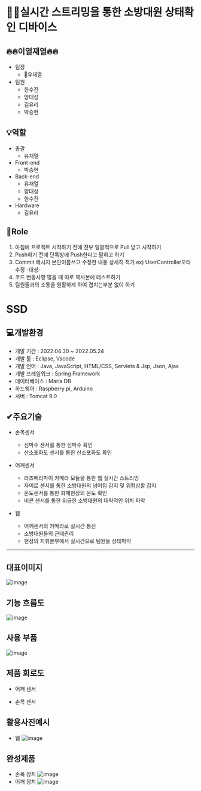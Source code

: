 👨‍🚒실시간 스트리밍을 통한 소방대원 상태확인 디바이스
==================================================

🔥🔥이열재열🔥🔥
---------------------------------------------------
  * 팀장
    * 👑유재열
  * 팀원
    * 한수진
    * 양대성
    * 김유리
    * 박승현
    
💡역할
---------------------------------------------------
  * 총괄
    * 유재열 
  * Front-end
    * 박승현
  * Back-end
    * 유재열
    * 양대성
    * 한수진
  * Hardware
    * 김유리  
    

📕Role
----------------------------------------------
1. 아침에 프로젝트 시작하기 전에 전부 일괄적으로 Pull 받고 시작하기
2. Push하기 전에 단톡방에 Push한다고 말하고 하기
3. Commit 메시지 본인이름쓰고 수정한 내용 상세히 적기
  ex) UserController오타 수정 -대성-
4. 코드 변동사항 많을 때 따로 복사본에 테스트하기
5. 팀원들과의 소통을 원활하게 하여 겹치는부분 없이 하기

SSD
===========================================
💻개발환경
-------------------------------------------
* 개발 기간 : 2022.04.30 ~ 2022.05.24
* 개발 툴 : Eclipse, Vscode
* 개발 언어 : Java, JavaScript, HTML/CSS, Servlets & Jsp, Json, Ajax
* 개발 프레임워크 : Spring Framework
* 데이터베이스 : Maria DB
* 하드웨어 : Raspberry pi, Arduino
* 서버 : Tomcat 9.0

✔주요기술
--------------------------------------------
* 손목센서
  * 심박수 센서를 통한 심박수 확인
  * 산소포화도 센서를 통한 산소포화도 확인
 
* 어깨센서
  * 라즈베리파이 카메라 모듈을 통한 웹 실시간 스트리밍
  * 자이로 센서를 통한 소방대원의 넘어짐 감지 및 위험상황 감지
  * 온도센서를 통한 화재현장의 온도 확인
  * 비콘 센서를 통한 위급한 소방대원의 대략적인 위치 파악

* 웹
  * 어깨센서의 카메라로 실시간 통신
  * 소방대원들의 근태관리
  * 현장의 지휘본부에서 실시간으로 팀원들 상태파악
---------------------------------------------------
## 대표이미지
![image](https://user-images.githubusercontent.com/97678826/173374078-b2b1188e-6697-48ea-af2e-4750931f70cb.png)

## 기능 흐름도
![image](https://user-images.githubusercontent.com/97678826/173374901-82a7f3dc-37a0-49bb-9836-d2c4ed9ae9cf.png)

## 사용 부품
![image](https://user-images.githubusercontent.com/97678826/173375252-34a31414-759e-444f-871b-24fedab686f8.png)

## 제품 회로도
* 어깨 센서

* 손목 센서

## 활용사진예시
* 웹
![image](https://user-images.githubusercontent.com/97678826/173380946-75693f0a-1917-413d-a943-b349288864b7.png)

## 완성제품
* 손목 장치
![image](https://user-images.githubusercontent.com/97678826/173381717-c08d9fb7-6415-4a71-bde0-dbbb4192ff60.png)
* 어깨 장치
![image](https://user-images.githubusercontent.com/97678826/173381652-e78157f0-d3ca-4510-943f-b303942c0f12.png)
